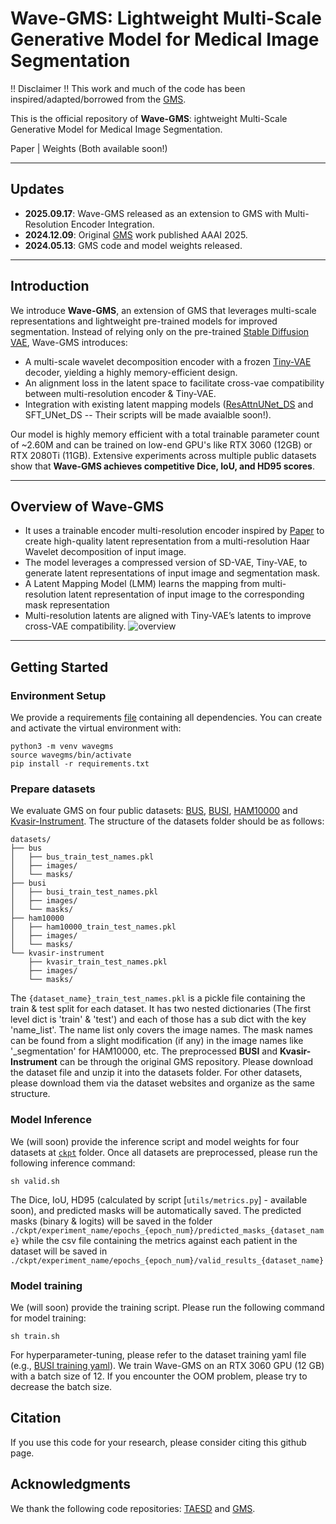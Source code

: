 # Wave-GMS: Lightweight Multi-Scale Generative Model for Medical Image Segmentation

!! Disclaimer !!
This work and much of the code has been inspired/adapted/borrowed from the [GMS](https://github.com/King-HAW/GMS).

This is the official repository of **Wave-GMS**: ightweight Multi-Scale Generative Model for Medical Image Segmentation.

Paper | Weights (Both available soon!)

---

## Updates
- **2025.09.17**: Wave-GMS released as an extension to GMS with Multi-Resolution Encoder Integration.
- **2024.12.09**: Original [GMS](https://github.com/King-HAW/GMS) work published AAAI 2025.
- **2024.05.13**: GMS code and model weights released.

---

## Introduction
We introduce **Wave-GMS**, an extension of GMS that leverages multi-scale representations and lightweight pre-trained models for improved segmentation. Instead of relying only on the pre-trained [Stable Diffusion VAE](https://github.com/Stability-AI/stablediffusion), Wave-GMS introduces:
- A multi-scale wavelet decomposition encoder with a frozen [Tiny-VAE](https://github.com/madebyollin/taesd) decoder, yielding a highly memory-efficient design.  
- An alignment loss in the latent space to facilitate cross-vae compatibility between multi-resolution encoder & Tiny-VAE.  
- Integration with existing latent mapping models ([ResAttnUNet_DS](https://github.com/King-HAW/GMS) and SFT_UNet_DS -- Their scripts will be made avaialble soon!).
  
Our model is highly memory efficient with a total trainable parameter count of ~2.60M and can be trained on low-end GPU's like RTX 3060 (12GB) or RTX 2080Ti (11GB). Extensive experiments across multiple public datasets show that **Wave-GMS achieves competitive Dice, IoU, and HD95 scores**.

---

## Overview of Wave-GMS
- It uses a trainable encoder multi-resolution encoder inspired by [Paper](https://arxiv.org/abs/2405.14477) to create high-quality latent representation from a multi-resolution Haar Wavelet decomposition of input image.
- The model leverages a compressed version of SD-VAE, Tiny-VAE, to generate latent representations of input image and segmentation mask.
- A Latent Mapping Model (LMM) learns the mapping from multi-resolution latent representation of input image to the corresponding mask representation
- Multi-resolution latents are aligned with Tiny-VAE’s latents to improve cross-VAE compatibility.
![overview](assets/overview.svg)

---

## Getting Started

### Environment Setup
We provide a requirements [file](requirements.txt) containing all dependencies. You can create and activate the virtual environment with:
```
python3 -m venv wavegms
source wavegms/bin/activate
pip install -r requirements.txt
```

### Prepare datasets
We evaluate GMS on four public datasets: [BUS](http://www2.docm.mmu.ac.uk/STAFF/M.Yap/dataset.php), [BUSI](https://scholar.cu.edu.eg/?q=afahmy/pages/dataset), [HAM10000](https://dataverse.harvard.edu/dataset.xhtml?persistentId=doi:10.7910/DVN/DBW86T) and [Kvasir-Instrument](https://datasets.simula.no/kvasir-instrument/). The structure of the datasets folder should be as follows:
```
datasets/
├── bus
│   ├── bus_train_test_names.pkl
│   ├── images/
│   └── masks/
├── busi
│   ├── busi_train_test_names.pkl
│   ├── images/
│   └── masks/
├── ham10000
│   ├── ham10000_train_test_names.pkl
│   ├── images/
│   └── masks/
└── kvasir-instrument
    ├── kvasir_train_test_names.pkl
    ├── images/
    └── masks/
```
The `{dataset_name}_train_test_names.pkl` is a pickle file containing the train & test split for each dataset. It has two nested dictionaries (The first level dict is 'train' & 'test') and each of those has a sub dict with the key 'name_list'. The name list only covers the image names. The mask names can be found from a slight modification (if any) in the image names like '_segmentation' for HAM10000, etc. 
The preprocessed **BUSI** and **Kvasir-Instrument** can be through the original GMS repository. Please download the dataset file and unzip it into the datasets folder. For other datasets, please download them via the dataset websites and organize as the same structure.

### Model Inference
We (will soon) provide the inference script and model weights for four datasets at [`ckpt`](ckpt) folder. Once all datasets are preprocessed, please run the following inference command:
```
sh valid.sh
```
The Dice, IoU, HD95 (calculated by script [`utils/metrics.py`] - available soon), and predicted masks will be automatically saved. The predicted masks (binary & logits) will be saved in the folder `./ckpt/experiment_name/epochs_{epoch_num}/predicted_masks_{dataset_name}` while the csv file containing the metrics against each patient in the dataset will be saved in `./ckpt/experiment_name/epochs_{epoch_num}/valid_results_{dataset_name}`

### Model training
We (will soon) provide the training script. Please run the following command for model training:
```
sh train.sh
```
For hyperparameter-tuning, please refer to the dataset training yaml file (e.g., [BUSI training yaml](configs/busi_train.yaml)). We train Wave-GMS on an RTX 3060 GPU (12 GB) with a batch size of 12. If you encounter the OOM problem, please try to decrease the batch size. 

## Citation
If you use this code for your research, please consider citing this github page.

## Acknowledgments
We thank the following code repositories: [TAESD](https://github.com/madebyollin/taesd) and [GMS](https://github.com/King-HAW/GMS).
